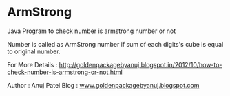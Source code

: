 ArmStrong
=========

Java Program to check number is armstrong number or not 

Number is called as ArmStrong number if sum of each digits's cube is equal to original number.

For More Details : http://goldenpackagebyanuj.blogspot.in/2012/10/how-to-check-number-is-armstrong-or-not.html

Author : Anuj Patel Blog : www.goldenpackagebyanuj.blogspot.com

  

